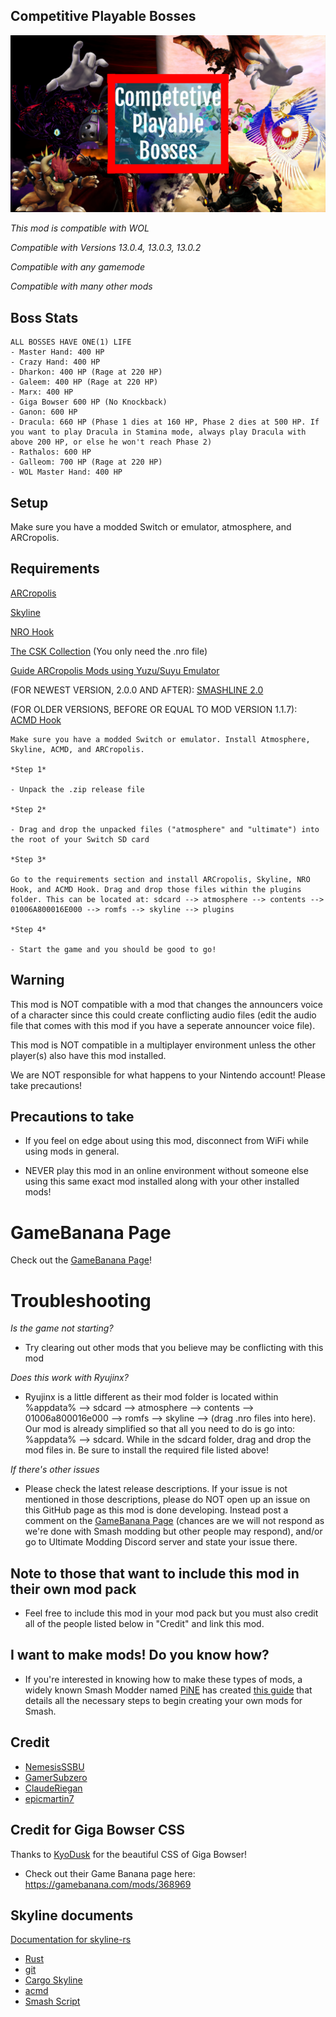 ## Competitive Playable Bosses

[![Playable Bosses](https://github.com/NemesisSSBU/NemesisSSBU/blob/main/CompBossImg.png?raw=true)](https://www.youtube.com/watch?v=ANeSqWINP4E)

*This mod is compatible with WOL*

*Compatible with Versions 13.0.4, 13.0.3, 13.0.2*

*Compatible with any gamemode*

*Compatible with many other mods*

## Boss Stats
```
ALL BOSSES HAVE ONE(1) LIFE
- Master Hand: 400 HP
- Crazy Hand: 400 HP
- Dharkon: 400 HP (Rage at 220 HP)
- Galeem: 400 HP (Rage at 220 HP)
- Marx: 400 HP
- Giga Bowser 600 HP (No Knockback)
- Ganon: 600 HP
- Dracula: 660 HP (Phase 1 dies at 160 HP, Phase 2 dies at 500 HP. If you want to play Dracula in Stamina mode, always play Dracula with above 200 HP, or else he won't reach Phase 2)
- Rathalos: 600 HP
- Galleom: 700 HP (Rage at 220 HP)
- WOL Master Hand: 400 HP
```

## Setup
Make sure you have a modded Switch or emulator, atmosphere, and ARCropolis.

## Requirements
[ARCropolis](https://github.com/Raytwo/ARCropolis/releases)

[Skyline](https://github.com/skyline-dev/skyline/releases)

[NRO Hook](https://github.com/ultimate-research/nro-hook-plugin/releases)

[The CSK Collection](https://gamebanana.com/mods/499008) (You only need the .nro file)

[Guide ARCropolis Mods using Yuzu/Suyu Emulator](https://gamebanana.com/tuts/12827)

(FOR NEWEST VERSION, 2.0.0 AND AFTER):
[SMASHLINE 2.0](https://github.com/HDR-Development/smashline)

(FOR OLDER VERSIONS, BEFORE OR EQUAL TO MOD VERSION 1.1.7):
[ACMD Hook](https://github.com/ultimate-research/acmd_hook/releases)
```
Make sure you have a modded Switch or emulator. Install Atmosphere, Skyline, ACMD, and ARCropolis.

*Step 1*

- Unpack the .zip release file

*Step 2*

- Drag and drop the unpacked files ("atmosphere" and "ultimate") into the root of your Switch SD card

*Step 3*

Go to the requirements section and install ARCropolis, Skyline, NRO Hook, and ACMD Hook. Drag and drop those files within the plugins folder. This can be located at: sdcard --> atmosphere --> contents --> 01006A800016E000 --> romfs --> skyline --> plugins

*Step 4*

- Start the game and you should be good to go!
```
## Warning

This mod is NOT compatible with a mod that changes the announcers voice of a character since this could create conflicting audio files (edit the audio file that comes with this mod if you have a seperate announcer voice file).

This mod is NOT compatible in a multiplayer environment unless the other player(s) also have this mod installed.

We are NOT responsible for what happens to your Nintendo account! Please take precautions!

## Precautions to take
- If you feel on edge about using this mod, disconnect from WiFi while using mods in general.

- NEVER play this mod in an online environment without someone else using this same exact mod installed along with your other installed mods!

# GameBanana Page
Check out the [GameBanana Page](https://gamebanana.com/mods/457095)!

# Troubleshooting

*Is the game not starting?*
- Try clearing out other mods that you believe may be conflicting with this mod

*Does this work with Ryujinx?*
- Ryujinx is a little different as their mod folder is located within %appdata% --> sdcard --> atmosphere --> contents --> 01006a800016e000 --> romfs --> skyline --> (drag .nro files into here). Our mod is already simplified so that all you need to do is go into: %appdata% --> sdcard. While in the sdcard folder, drag and drop the mod files in. Be sure to install the required file listed above!

*If there's other issues*
- Please check the latest release descriptions. If your issue is not mentioned in those descriptions, please do NOT open up an issue on this GitHub page as this mod is done developing. Instead post a comment on the [GameBanana Page](https://gamebanana.com/mods/457095) (chances are we will not respond as we're done with Smash modding but other people may respond), and/or go to Ultimate Modding Discord server and state your issue there.

## Note to those that want to include this mod in their own mod pack
- Feel free to include this mod in your mod pack but you must also credit all of the people listed below in "Credit" and link this mod.

## I want to make mods! Do you know how?
- If you're interested in knowing how to make these types of mods, a widely known Smash Modder named [PiNE](https://github.com/FaultyPine) has created [this guide](https://docs.google.com/document/d/1y_JX5LNsQ8jUBfrghRkL8VkvfMWUIXSrrscM5qj7s6U/edit) that details all the necessary steps to begin creating your own mods for Smash.
## Credit
- [NemesisSSBU](https://github.com/NemesisSSBU)
- [GamerSubzero](https://github.com/GamerSubzero)
- [ClaudeRiegan](https://github.com/ClaudevonRiegan)
- [epicmartin7](https://github.com/epicmartin7)
## Credit for Giga Bowser CSS
Thanks to [KyoDusk](https://gamebanana.com/members/1834863) for the beautiful CSS of Giga Bowser!
- Check out their Game Banana page here: https://gamebanana.com/mods/368969
## Skyline documents
[Documentation for skyline-rs](https://ultimate-research.github.io/skyline-rs-template/doc/skyline/index.html)
* [Rust](https://www.rust-lang.org/install.html)
* [git](https://git-scm.com/book/en/v2/Getting-Started-Installing-Git)
* [Cargo Skyline](https://github.com/jam1garner/cargo-skyline)
* [acmd](https://github.com/ultimate-research/skyline-acmd.git)
* [Smash Script](https://github.com/blu-dev/smash-script.git)
